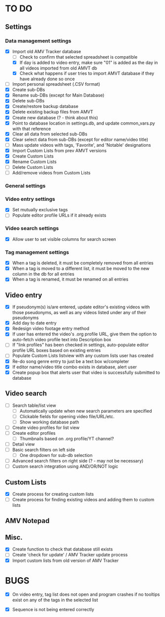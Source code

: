 # TO DO
## Settings
### Data management settings  
- [x] Import old AMV Tracker database  
  - [ ] Check to confirm that selected spreadsheet is compatible
  - [x] If day is added to video entry, make sure "01" is added as the day in all videos imported from old AMVT db
  - [x] Check what happens if user tries to import AMVT database if they have already done so once
- [ ] Import personal spreadsheet (.CSV format)  
- [x] Create sub-DBs
- [x] Rename sub-DBs (except for Main Database)
- [x] Delete sub-DBs
- [x] Create/restore backup database
- [x] Delete existing backup files from AMVT
- [x] Create new database (? - think about this)  
- [x] Point to database location in settings.db, and update common_vars.py with that reference
- [x] Clear all data from selected sub-DBs  
- [x] Clear select data from sub-DBs (except for editor name/video title)  
- [ ] Mass update videos with tags, 'Favorite', and 'Notable' designations
- [x] Import Custom Lists from prev AMVT versions
- [x] Create Custom Lists
- [x] Rename Custom Lists 
- [ ] Delete Custom Lists
- [ ] Add/remove videos from Custom Lists
	
### General settings

### Video entry settings
- [x] Set mutually exclusive tags
- [ ] Populate editor profile URLs if it already exists

### Video search settings
- [x] Allow user to set visible columns for search screen

### Tag management settings  
- [x] When a tag is deleted, it must be completely removed from all entries  
- [x] When a tag is moved to a different list, it must be moved to the new column in the db for all entries  
- [x] When a tag is renamed, it must be renamed on all entries
	
## Video entry
- [x] If pseudonym(s) is/are entered, update editor's existing videos with those pseudonyms, as well as any videos listed under any of their pseudonyms
- [x] Add day to date entry
- [x] Redesign video footage entry method
- [x] If user has entered the video's .org profile URL, give them the option to auto-fetch video profile text into Description box
- [ ] If "link profiles" has been checked in settings, auto-populate editor profile URL boxes based on existing entries
- [ ] Populate Custom Lists listview with any custom lists user has created
- [x] Re-do song genre entry to just be a text box w/completer
- [x] If editor name/video title combo exists in database, alert user
- [x] Create popup box that alerts user that video is successfully submitted to database

## Video search
- [ ] Search table/list view  
  - [ ] Automatically update when new search parameters are specified
  - [ ] Clickable fields for opening video file/URL/etc.
  - [ ] Show working database path
- [ ] Create video profiles for list view  
- [ ] Create editor profiles
  - [ ] Thumbnails based on .org profile/YT channel?
- [ ] Detail view  
- [ ] Basic search filters on left side  
  - [ ] One dropdown for sub-db selection  
- [ ] Advanced search filters on right side (? - may not be necessary)  
- [ ] Custom search integration using AND/OR/NOT logic  

## Custom Lists
- [x] Create process for creating custom lists
- [ ] Create process for finding existing videos and adding them to custom lists

## AMV Notepad

## Misc.
- [x] Create function to check that database still exists
- [ ] Create 'check for update' / AMV Tracker update process
- [x] Import custom lists from old version of AMV Tracker

# BUGS  
- [x] On video entry, tag list does not open and program crashes if no tooltips exist on any of the tags in the selected list
- [x] Sequence is not being entered correctly
	
